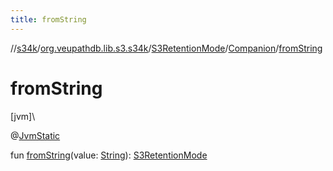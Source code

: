 ```yaml
---
title: fromString
---
```

//[s34k](../../../../index.html)/[org.veupathdb.lib.s3.s34k](../../index.html)/[S3RetentionMode](../index.html)/[Companion](index.html)/[fromString](from-string.html)



# fromString



[jvm]\




@[JvmStatic](https://kotlinlang.org/api/latest/jvm/stdlib/kotlin.jvm/-jvm-static/index.html)



fun [fromString](from-string.html)(value: [String](https://kotlinlang.org/api/latest/jvm/stdlib/kotlin/-string/index.html)): [S3RetentionMode](../index.html)




